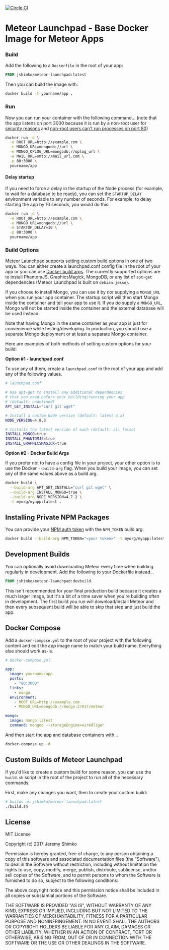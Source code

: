[![Circle CI](https://circleci.com/gh/jshimko/meteor-launchpad/tree/master.svg?style=svg)](https://circleci.com/gh/jshimko/meteor-launchpad/tree/master)
# Meteor Launchpad - Base Docker Image for Meteor Apps

### Build

Add the following to a `Dockerfile` in the root of your app:

```Dockerfile
FROM jshimko/meteor-launchpad:latest
```

Then you can build the image with:

```sh
docker build -t yourname/app .
```

### Run

Now you can run your container with the following command...
(note that the app listens on port 3000 because it is run by a non-root user for [security reasons](https://github.com/nodejs/docker-node/issues/1) and [non-root users can't run processes on port 80](http://stackoverflow.com/questions/16573668/best-practices-when-running-node-js-with-port-80-ubuntu-linode))

```sh
docker run -d \
  -e ROOT_URL=http://example.com \
  -e MONGO_URL=mongodb://url \
  -e MONGO_OPLOG_URL=mongodb://oplog_url \
  -e MAIL_URL=smtp://mail_url.com \
  -p 80:3000 \
  yourname/app
```

#### Delay startup

If you need to force a delay in the startup of the Node process (for example, to wait for a database to be ready), you can set the `STARTUP_DELAY` environment variable to any number of seconds.  For example, to delay starting the app by 10 seconds, you would do this:

```sh
docker run -d \
  -e ROOT_URL=http://example.com \
  -e MONGO_URL=mongodb://url \
  -e STARTUP_DELAY=10 \
  -p 80:3000 \
  yourname/app
```

### Build Options

Meteor Launchpad supports setting custom build options in one of two ways.  You can either create a launchpad.conf config file in the root of your app or you can use [Docker build args](https://docs.docker.com/engine/reference/builder/#arg).  The currently supported options are to install PhantomJS, GraphicsMagick, MongoDB, or any list of `apt-get` dependencies (Meteor Launchpad is built on `debian:jesse`).  

If you choose to install Mongo, you can use it by _not_ supplying a `MONGO_URL` when you run your app container.  The startup script will then start Mongo inside the container and tell your app to use it.  If you _do_ supply a `MONGO_URL`, Mongo will not be started inside the container and the external database will be used instead.

Note that having Mongo in the same container as your app is just for convenience while testing/developing.  In production, you should use a separate Mongo deployment or at least a separate Mongo container.

Here are examples of both methods of setting custom options for your build:

**Option #1 - launchpad.conf**

To use any of them, create a `launchpad.conf` in the root of your app and add any of the following values.

```sh
# launchpad.conf

# Use apt-get to install any additional dependencies
# that you need before your building/running your app
# (default: undefined)
APT_GET_INSTALL="curl git wget"

# Install a custom Node version (default: latest 4.x)
NODE_VERSION=4.8.3

# Installs the latest version of each (default: all false)
INSTALL_MONGO=true
INSTALL_PHANTOMJS=true
INSTALL_GRAPHICSMAGICK=true
```

**Option #2 - Docker Build Args**

If you prefer not to have a config file in your project, your other option is to use the Docker `--build-arg` flag.  When you build your image, you can set any of the same values above as a build arg.

```sh
docker build \
  --build-arg APT_GET_INSTALL="curl git wget" \
  --build-arg INSTALL_MONGO=true \
  --build-arg NODE_VERSION=4.7.2 \
  -t myorg/myapp:latest .
```

## Installing Private NPM Packages

You can provide your [NPM auth token](http://blog.npmjs.org/post/118393368555/deploying-with-npm-private-modules) with the `NPM_TOKEN` build arg.

```sh
docker build --build-arg NPM_TOKEN="<your token>" -t myorg/myapp:latest .
```

## Development Builds

You can optionally avoid downloading Meteor every time when building regularly in development.  Add the following to your Dockerfile instead...

```Dockerfile
FROM jshimko/meteor-launchpad:devbuild
```

This isn't recommended for your final production build because it creates a much larger image, but it's a bit of a time saver when you're building often in development.  The first build you run will download/install Meteor and then every subsequent build will be able to skip that step and just build the app.

## Docker Compose

Add a `docker-compose.yml` to the root of your project with the following content and edit the app image name to match your build name.  Everything else should work as-is.

```yaml
# docker-compose.yml

app:
  image: yourname/app
  ports:
    - "80:3000"
  links:
    - mongo
  environment:
    - ROOT_URL=http://example.com
    - MONGO_URL=mongodb://mongo:27017/meteor

mongo:
  image: mongo:latest
  command: mongod --storageEngine=wiredTiger
```

And then start the app and database containers with...

```sh
docker-compose up -d
```

## Custom Builds of Meteor Launchpad

If you'd like to create a custom build for some reason, you can use the `build.sh` script in the root of the project to run all of the necessary commands.

First, make any changes you want, then to create your custom build:

```sh
# builds as jshimko/meteor-launchpad:latest
./build.sh
```

## License

MIT License

Copyright (c) 2017 Jeremy Shimko

Permission is hereby granted, free of charge, to any person obtaining a copy
of this software and associated documentation files (the "Software"), to deal
in the Software without restriction, including without limitation the rights
to use, copy, modify, merge, publish, distribute, sublicense, and/or sell
copies of the Software, and to permit persons to whom the Software is
furnished to do so, subject to the following conditions:

The above copyright notice and this permission notice shall be included in all
copies or substantial portions of the Software.

THE SOFTWARE IS PROVIDED "AS IS", WITHOUT WARRANTY OF ANY KIND, EXPRESS OR
IMPLIED, INCLUDING BUT NOT LIMITED TO THE WARRANTIES OF MERCHANTABILITY,
FITNESS FOR A PARTICULAR PURPOSE AND NONINFRINGEMENT. IN NO EVENT SHALL THE
AUTHORS OR COPYRIGHT HOLDERS BE LIABLE FOR ANY CLAIM, DAMAGES OR OTHER
LIABILITY, WHETHER IN AN ACTION OF CONTRACT, TORT OR OTHERWISE, ARISING FROM,
OUT OF OR IN CONNECTION WITH THE SOFTWARE OR THE USE OR OTHER DEALINGS IN THE
SOFTWARE.
